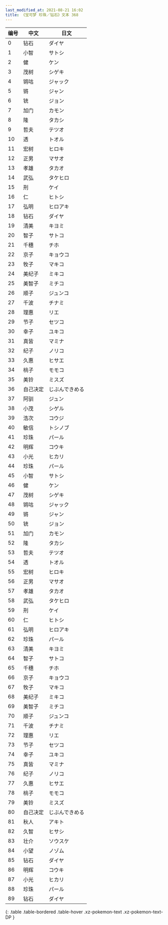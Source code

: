 ```yaml
---
last_modified_at: 2021-08-21 16:02
title: 《宝可梦 珍珠／钻石》文本 368
---
```

| 编号 | 中文 | 日文 |
| ---- | ---- | ---- |
| 0 | 钻石 | ダイヤ |
| 1 | 小智 | サトシ |
| 2 | 健 | ケン |
| 3 | 茂树 | シゲキ |
| 4 | 锵咕 | ジャック |
| 5 | 锵 | ジャン |
| 6 | 铳 | ジョン |
| 7 | 加门 | カモン |
| 8 | 隆 | タカシ |
| 9 | 哲夫 | テツオ |
| 10 | 透 | トオル |
| 11 | 宏树 | ヒロキ |
| 12 | 正男 | マサオ |
| 13 | 孝雄 | タカオ |
| 14 | 武弘 | タケヒロ |
| 15 | 刑 | ケイ |
| 16 | 仁 | ヒトシ |
| 17 | 弘明 | ヒロアキ |
| 18 | 钻石 | ダイヤ |
| 19 | 清美 | キヨミ |
| 20 | 智子 | サトコ |
| 21 | 千穗 | チホ |
| 22 | 京子 | キョウコ |
| 23 | 牧子 | マキコ |
| 24 | 美纪子 | ミキコ |
| 25 | 美智子 | ミチコ |
| 26 | 顺子 | ジュンコ |
| 27 | 千波 | チナミ |
| 28 | 理惠 | リエ |
| 29 | 节子 | セツコ |
| 30 | 幸子 | ユキコ |
| 31 | 真皆 | マミナ |
| 32 | 纪子 | ノリコ |
| 33 | 久惠 | ヒサエ |
| 34 | 桃子 | モモコ |
| 35 | 美铃 | ミスズ |
| 36 | 自己决定 | じぶんできめる |
| 37 | 阿驯 | ジュン |
| 38 | 小茂 | シゲル |
| 39 | 浩次 | コウジ |
| 40 | 敏信 | トシノブ |
| 41 | 珍珠 | パール |
| 42 | 明辉 | コウキ |
| 43 | 小光 | ヒカリ |
| 44 | 珍珠 | パール |
| 45 | 小智 | サトシ |
| 46 | 健 | ケン |
| 47 | 茂树 | シゲキ |
| 48 | 锵咕 | ジャック |
| 49 | 锵 | ジャン |
| 50 | 铳 | ジョン |
| 51 | 加门 | カモン |
| 52 | 隆 | タカシ |
| 53 | 哲夫 | テツオ |
| 54 | 透 | トオル |
| 55 | 宏树 | ヒロキ |
| 56 | 正男 | マサオ |
| 57 | 孝雄 | タカオ |
| 58 | 武弘 | タケヒロ |
| 59 | 刑 | ケイ |
| 60 | 仁 | ヒトシ |
| 61 | 弘明 | ヒロアキ |
| 62 | 珍珠 | パール |
| 63 | 清美 | キヨミ |
| 64 | 智子 | サトコ |
| 65 | 千穗 | チホ |
| 66 | 京子 | キョウコ |
| 67 | 牧子 | マキコ |
| 68 | 美纪子 | ミキコ |
| 69 | 美智子 | ミチコ |
| 70 | 顺子 | ジュンコ |
| 71 | 千波 | チナミ |
| 72 | 理惠 | リエ |
| 73 | 节子 | セツコ |
| 74 | 幸子 | ユキコ |
| 75 | 真皆 | マミナ |
| 76 | 纪子 | ノリコ |
| 77 | 久惠 | ヒサエ |
| 78 | 桃子 | モモコ |
| 79 | 美铃 | ミスズ |
| 80 | 自己决定 | じぶんできめる |
| 81 | 秋人 | アキト |
| 82 | 久智 | ヒサシ |
| 83 | 壮介 | ソウスケ |
| 84 | 小望 | ノゾム |
| 85 | 钻石 | ダイヤ |
| 86 | 明辉 | コウキ |
| 87 | 小光 | ヒカリ |
| 88 | 珍珠 | パール |
| 89 | 钻石 | ダイヤ |
{: .table .table-bordered .table-hover .xz-pokemon-text .xz-pokemon-text-DP }